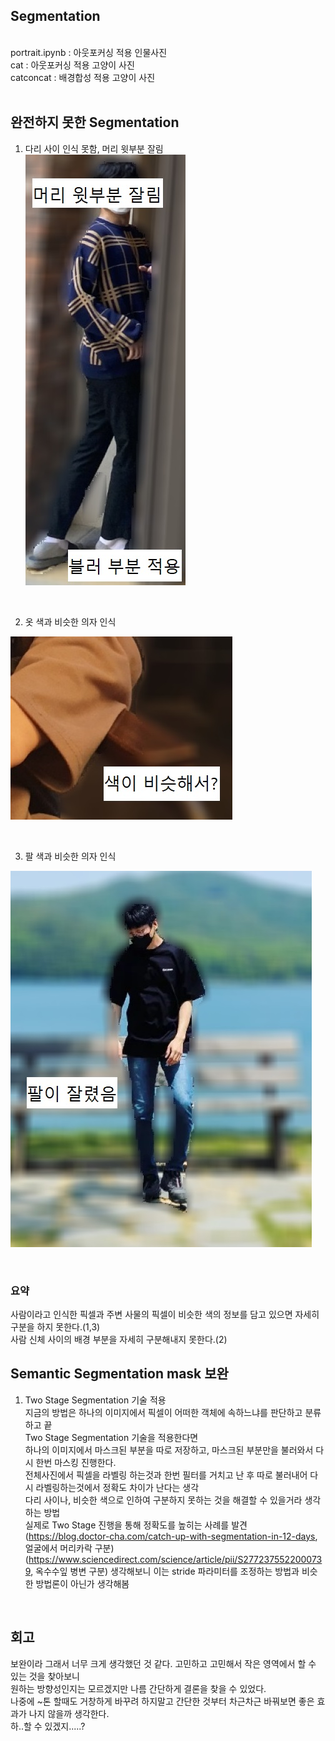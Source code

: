 ## Segmentation
<br/>
portrait.ipynb : 아웃포커싱 적용 인물사진<br/>
cat : 아웃포커싱 적용 고양이 사진<br/>
catconcat : 배경합성 적용 고양이 사진<br/>
<br/>

## 완전하지 못한 Segmentation

1. 다리 사이 인식 못함, 머리 윗부분 잘림<br/>
![image1](./20231116_1_5_cut.jpg)
<br/>

2. 옷 색과 비슷한 의자 인식<br/>

![image2](./20231116_2_5_cut.jpg)

<br/>

3. 팔 색과 비슷한 의자 인식<br/>

![image3](./20231116_3_5_cut.jpg)

<br/>

### 요약
사람이라고 인식한 픽셀과 주변 사물의 픽셀이 비슷한 색의 정보를 담고 있으면 자세히 구분을 하지 못한다.(1,3)<br/>
사람 신체 사이의 배경 부분을 자세히 구분해내지 못한다.(2)<br/>


## Semantic Segmentation mask 보완
1. Two Stage Segmentation 기술 적용<br/>
지금의 방법은 하나의 이미지에서 픽셀이 어떠한 객체에 속하느냐를 판단하고 분류하고 끝<br/>
Two Stage Segmentation 기술을 적용한다면<br/>
하나의 이미지에서 마스크된 부분을 따로 저장하고, 마스크된 부분만을 불러와서 다시 한번 마스킹 진행한다.<br/>
전체사진에서 픽셀을 라벨링 하는것과 한번 필터를 거치고 난 후 따로 불러내어 다시 라벨링하는것에서 정확도 차이가 난다는 생각<br/>
다리 사이나, 비슷한 색으로 인하여 구분하지 못하는 것을 해결할 수 있을거라 생각하는 방법<br/>
실제로 Two Stage 진행을 통해 정확도를 높히는 사례를 발견<br/>
(https://blog.doctor-cha.com/catch-up-with-segmentation-in-12-days, 얼굴에서 머리카락 구분)
(https://www.sciencedirect.com/science/article/pii/S2772375522000739, 옥수수잎 병변 구분)
생각해보니 이는 stride 파라미터를 조정하는 방법과 비슷한 방법론이 아닌가 생각해봄<br/>
<br/>


## 회고
보완이라 그래서 너무 크게 생각했던 것 같다. 고민하고 고민해서 작은 영역에서 할 수 있는 것을 찾아보니<br/>
원하는 방향성인지는 모르겠지만 나름 간단하게 결론을 찾을 수 있었다.<br/>
나중에 ~톤 할때도 거창하게 바꾸려 하지말고 간단한 것부터 차근차근 바꿔보면 좋은 효과가 나지 않을까 생각한다.<br/>
하..할 수 있겠지.....?<br/>

